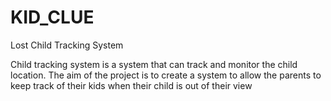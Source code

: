 # KID_CLUE
Lost Child Tracking System

Child tracking system is a system that can track and monitor the child location. The aim of the project is to create a system to allow the parents to keep track of their kids when their child is out of their view

